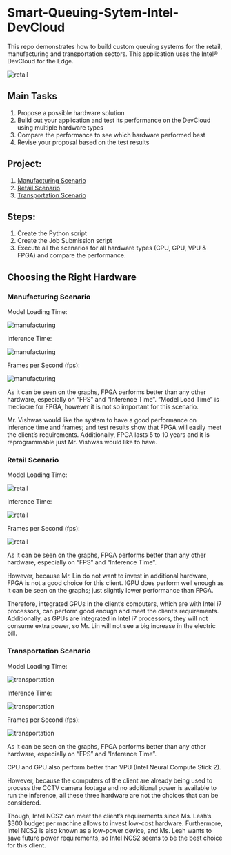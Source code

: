 # Smart-Queuing-Sytem-Intel-DevCloud
This repo demonstrates how to build custom queuing systems for the retail, manufacturing and transportation sectors. This application uses the Intel® DevCloud for the Edge.

![retail](https://github.com/tharedor/Smart-Queuing-Sytem-Intel-DevCloud/blob/master/images/retail.jpg)

## Main Tasks

1. Propose a possible hardware solution
2. Build out your application and test its performance on the DevCloud using multiple hardware types
3. Compare the performance to see which hardware performed best
4. Revise your proposal based on the test results

## Project:

1. [Manufacturing Scenario](./Manufacturing_Scenario.ipynb) 
2. [Retail Scenario](./Retail_Scenario.ipynb)
3. [Transportation Scenario](./Transportation_Scenario.ipynb)

## Steps:

1. Create the Python script
2. Create the Job Submission script
3. Execute all the scenarios for all hardware types (CPU, GPU, VPU & FPGA) and compare the performance.

## Choosing the Right Hardware

### Manufacturing Scenario

Model Loading Time:

![manufacturing](https://github.com/tharedor/Smart-Queuing-Sytem-Intel-DevCloud/blob/master/images/manufacturing_model_load.png)

Inference Time:

![manufacturing](https://github.com/tharedor/Smart-Queuing-Sytem-Intel-DevCloud/blob/master/images/manufacturing_inference_time.png)

Frames per Second (fps):

![manufacturing](https://github.com/tharedor/Smart-Queuing-Sytem-Intel-DevCloud/blob/master/images/manufacturing_fps.png)

As it can be seen on the graphs, FPGA performs better than any other hardware, especially on “FPS” and “Inference Time”. “Model Load Time” is mediocre for FPGA, however it is not so important for this scenario.

Mr. Vishwas would like the system to have a good performance on inference time and frames; and test results show that FPGA will easily meet the client’s requirements. Additionally, FPGA lasts 5 to 10 years and it is reprogrammable just Mr. Vishwas would like to have.

### Retail Scenario

Model Loading Time:

![retail](https://github.com/tharedor/Smart-Queuing-Sytem-Intel-DevCloud/blob/master/images/retail_model_load.png)

Inference Time:

![retail](https://github.com/tharedor/Smart-Queuing-Sytem-Intel-DevCloud/blob/master/images/retail_inference_time.png)

Frames per Second (fps):

![retail](https://github.com/tharedor/Smart-Queuing-Sytem-Intel-DevCloud/blob/master/images/retail_fps.png)

As it can be seen on the graphs, FPGA performs better than any other hardware, especially on “FPS” and “Inference Time”.

However, because Mr. Lin do not want to invest in additional hardware, FPGA is not a good choice for this client. IGPU does perform well enough as it can be seen on the graphs; just slightly lower performance than FPGA.

Therefore, integrated GPUs in the client’s computers, which are with Intel i7 processors, can perform good enough and meet the client’s requirements. Additionally, as GPUs are integrated in Intel i7 processors, they will not consume extra power, so Mr. Lin will not see a big increase in the electric bill.

### Transportation Scenario

Model Loading Time:

![transportation](https://github.com/tharedor/Smart-Queuing-Sytem-Intel-DevCloud/blob/master/images/transportation_model_load.png)

Inference Time:

![transportation](https://github.com/tharedor/Smart-Queuing-Sytem-Intel-DevCloud/blob/master/images/transportation_inference_time.png)

Frames per Second (fps):

![transportation](https://github.com/tharedor/Smart-Queuing-Sytem-Intel-DevCloud/blob/master/images/transportation_fps.png)

As it can be seen on the graphs, FPGA performs better than any other hardware, especially on “FPS” and “Inference Time”.

CPU and GPU also perform better than VPU (Intel Neural Compute Stick 2).

However, because the computers of the client are already being used to process the CCTV camera footage and no additional power is available to run the inference, all these three hardware are not the choices that can be considered.

Though, Intel NCS2 can meet the client’s requirements since Ms. Leah’s $300 budget per machine allows to invest low-cost hardware. Furthermore, Intel NCS2 is also known as a low-power device, and Ms. Leah wants to save future power requirements, so Intel NCS2 seems to be the best choice for this client.
